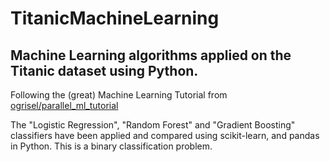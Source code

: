 # TitanicMachineLearning
## Machine Learning algorithms applied on the Titanic dataset using Python.

Following the (great) Machine Learning Tutorial from
[ogrisel/parallel_ml_tutorial](https://github.com/ogrisel/parallel_ml_tutorial)

The "Logistic Regression", "Random Forest" and "Gradient Boosting" classifiers have been applied and compared using scikit-learn, and pandas in Python. This is a binary classification problem.
